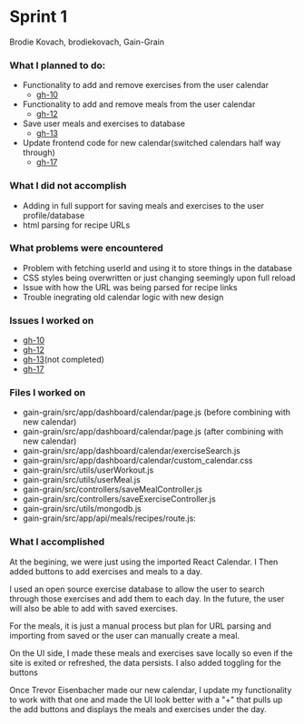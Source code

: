 # Sprint 1
Brodie Kovach, brodiekovach, Gain-Grain

### What I planned to do:
* Functionality to add and remove exercises from the user calendar
  * [gh-10](https://github.com/utk-cs340-fall24/Gain-Grain/issues/10) 
* Functionality to add and remove meals from the user calendar
  * [gh-12](https://github.com/utk-cs340-fall24/Gain-Grain/issues/12)
* Save user meals and exercises to database
  * [gh-13](https://github.com/utk-cs340-fall24/Gain-Grain/issues/13)
* Update frontend code for new calendar(switched calendars half way through)
  * [gh-17](https://github.com/utk-cs340-fall24/Gain-Grain/issues/17)

### What I did not accomplish
* Adding in full support for saving meals and exercises to the user profile/database
* html parsing for recipe URLs

### What problems were encountered

* Problem with fetching userId and using it to store things in the database
* CSS styles being overwritten or just changing seemingly upon full reload
* Issue with how the URL was being parsed for recipe links
* Trouble inegrating old calendar logic with new design

### Issues I worked on
* [gh-10](https://github.com/utk-cs340-fall24/Gain-Grain/issues/10)
* [gh-12](https://github.com/utk-cs340-fall24/Gain-Grain/issues/12)
* [gh-13](https://github.com/utk-cs340-fall24/Gain-Grain/issues/13)(not completed)
* [gh-17](https://github.com/utk-cs340-fall24/Gain-Grain/issues/17)

### Files I worked on
* gain-grain/src/app/dashboard/calendar/page.js (before combining with new calendar)
* gain-grain/src/app/dashboard/calendar/page.js (after combining with new calendar)
* gain-grain/src/app/dashboard/calendar/exerciseSearch.js
* gain-grain/src/app/dashboard/calendar/custom_calendar.css
* gain-grain/src/utils/userWorkout.js
* gain-grain/src/utils/userMeal.js
* gain-grain/src/controllers/saveMealController.js
* gain-grain/src/controllers/saveExerciseController.js
* gain-grain/src/utils/mongodb.js
* gain-grain/src/app/api/meals/recipes/route.js:

### What I accomplished

At the begining, we were just using the imported React Calendar. I Then added buttons to add exercises and meals to a day.

I used an open source exercise database to allow the user to search through those exercises and add them to each day. In the future, the user will also be able to add with saved exercises.

For the meals, it is just a manual process but plan for URL parsing and importing from saved or the user can manually create a meal.

On the UI side, I made these meals and exercises save locally so even if the site is exited or refreshed, the data persists. I also added toggling for the buttons

Once Trevor Eisenbacher made our new calendar, I update my functionality to work with that one and made the UI look better with a "+" that pulls up the add buttons and displays the meals and exercises under the day.





